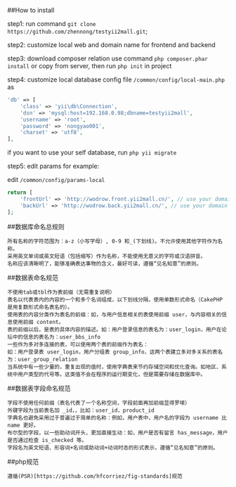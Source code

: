 ##How to install

step1: run command `git clone https://github.com/zhennong/testyii2mall.git`;

step2: customize local web and domain name for frontend and backend

step3: download composer relation use command `php composer.phar install` or copy from server, then run `php init` in project

step4: customize local database config file `/common/config/local-main.php` as

```php
'db' => [
    'class' => 'yii\db\Connection',
    'dsn' => 'mysql:host=192.168.0.98;dbname=testyii2mall',
    'username' => 'root',
    'password' => 'nongyao001',
    'charset' => 'utf8',
],
```

if you want to use your self database, run `php yii migrate`

step5: edit params for example:

edit `/common/config/params-local`

```php
return [
    'frontUrl' => 'http://wodrow.front.yii2mall.cn/', // use your domain name
    'backUrl' => 'http://wodrow.back.yii2mall.cn/', // use your domain name
];
```

##数据库命名总规则

	所有名称的字符范围为：a-z（小写字母）, 0-9 和_(下划线)。不允许使用其他字符作为名称。
	采用英文单词或英文短语（包括缩写）作为名称，不能使用无意义的字符或汉语拼音。
	名称应该清晰明了，能够准确表达事物的含义，最好可读，遵循“见名知意”的原则。

##数据表命名规范

	不使用tab或tbl作为表前缀（无需重复说明）
	表名以代表表内的内容的一个和多个名词组成，以下划线分隔，使用单数形式命名（CakePHP 是用复数形式命名表名的）。
	使用表的内容分类作为表名的前缀：如，与用户信息相关的表使用前缀 user，与内容相关的信息使用前缀 content。
	表的前缀以后，是表的具体内容的描述。如：用户登录信息的表名为：user_login，用户在论坛中的信息的表名为：user_bbs_info
	一些作为多对多连接的表，可以使用两个表的前缀作为表名：
	如：用户登录表 user_login，用户分组表 group_info，这两个表建立多对多关系的表名为：user_group_relation
	当系统中有一些少量的，重复出现的值时，使用字典表来节约存储空间和优化查询。如地区、系统中用户类型的代号等。这类值不会在程序的运行期变化，但是需要存储在数据库中。

##数据表字段命名规范

	字段不使用任何前缀（表名代表了一个名称空间，字段前面再加前缀显得罗嗦）
	外键字段为当前表名加 _id，，比如：user_id，product_id
	字典名也避免采用过于普遍过于简单的名称：例如，用户表中，用户名的字段为 username 比 name 更好。
	布尔型的字段，以一些助动词开头，更加直接生动：如，用户是否有留言 has_message，用户是否通过检查 is_checked 等。
	字段名为英文短语、形容词+名词或助动词+动词时态的形式表示，遵循“见名知意”的原则。

##php规范

    遵循(PSR)[https://github.com/hfcorriez/fig-standards]规范
